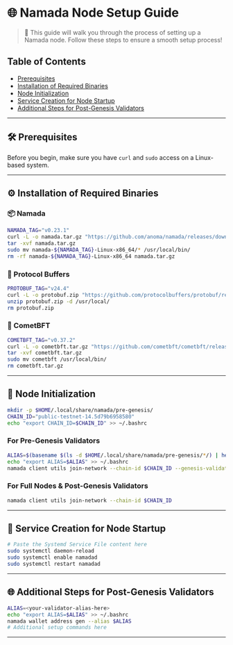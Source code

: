 # 🌐 Namada Node Setup Guide

> 🚀 This guide will walk you through the process of setting up a Namada node. Follow these steps to ensure a smooth setup process!

## Table of Contents

- [Prerequisites](#prerequisites)
- [Installation of Required Binaries](#installation-of-required-binaries)
- [Node Initialization](#node-initialization)
- [Service Creation for Node Startup](#service-creation-for-node-startup)
- [Additional Steps for Post-Genesis Validators](#additional-steps-for-post-genesis-validators)

---

## 🛠️ Prerequisites

Before you begin, make sure you have `curl` and `sudo` access on a Linux-based system.

---

## ⚙️ Installation of Required Binaries

### 📦 Namada

```bash
NAMADA_TAG="v0.23.1"
curl -L -o namada.tar.gz "https://github.com/anoma/namada/releases/download/$NAMADA_TAG/namada-${NAMADA_TAG}-Linux-x86_64.tar.gz"
tar -xvf namada.tar.gz
sudo mv namada-${NAMADA_TAG}-Linux-x86_64/* /usr/local/bin/
rm -rf namada-${NAMADA_TAG}-Linux-x86_64 namada.tar.gz
```

### 🔄 Protocol Buffers

```bash
PROTOBUF_TAG="v24.4"
curl -L -o protobuf.zip "https://github.com/protocolbuffers/protobuf/releases/download/$PROTOBUF_TAG/protoc-${PROTOBUF_TAG#v}-linux-x86_64.zip"
unzip protobuf.zip -d /usr/local/
rm protobuf.zip
```

### 🌠 CometBFT

```bash
COMETBFT_TAG="v0.37.2"
curl -L -o cometbft.tar.gz "https://github.com/cometbft/cometbft/releases/download/$COMETBFT_TAG/cometbft_${COMETBFT_TAG#v}_linux_amd64.tar.gz"
tar -xvf cometbft.tar.gz
sudo mv cometbft /usr/local/bin/
rm cometbft.tar.gz
```

---

## 🌟 Node Initialization

```bash
mkdir -p $HOME/.local/share/namada/pre-genesis/
CHAIN_ID="public-testnet-14.5d79b6958580"
echo "export CHAIN_ID=$CHAIN_ID" >> ~/.bashrc
```

### For Pre-Genesis Validators

```bash
ALIAS=$(basename $(ls -d $HOME/.local/share/namada/pre-genesis/*/) | head -n 1)
echo "export ALIAS=$ALIAS" >> ~/.bashrc
namada client utils join-network --chain-id $CHAIN_ID --genesis-validator $ALIAS
```

### For Full Nodes & Post-Genesis Validators

```bash
namada client utils join-network --chain-id $CHAIN_ID
```

---

## 🔄 Service Creation for Node Startup

```bash
# Paste the Systemd Service File content here
sudo systemctl daemon-reload
sudo systemctl enable namadad
sudo systemctl restart namadad
```

---

## 🌐 Additional Steps for Post-Genesis Validators

```bash
ALIAS=<your-validator-alias-here>
echo "export ALIAS=$ALIAS" >> ~/.bashrc
namada wallet address gen --alias $ALIAS
# Additional setup commands here
```

---
